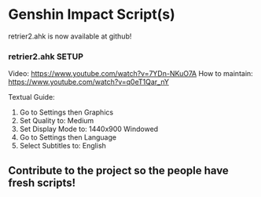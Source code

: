 # Genshin Impact Script(s)

retrier2.ahk is now available at github!
### retrier2.ahk SETUP
Video: https://www.youtube.com/watch?v=7YDn-NKuO7A
How to maintain: https://www.youtube.com/watch?v=q0eT1Qar_nY


Textual Guide:
1. Go to Settings then Graphics
2. Set Quality to: Medium
3. Set Display Mode to: 1440x900 Windowed
4. Go to Settings then Language
5. Select Subtitles to: English

## Contribute to the project so the people have fresh scripts!
